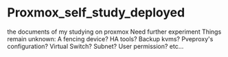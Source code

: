 # Proxmox_self_study_deployed
the documents of my studying on proxmox
Need  further  experiment 
Things remain unknown:
  A fencing device?
  HA tools?
  Backup kvms?
  Pveproxy's configuration?
  Virtual Switch?
  Subnet?
  User permission?
  etc...
